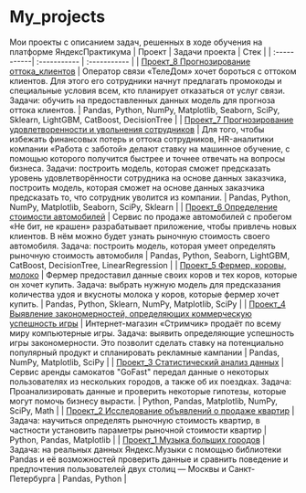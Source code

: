 # My_projects
Мои проекты с описанием задач, решенных в ходе обучения на платформе ЯндексПрактикума
 | Проект | Задачи проекта | Стек |
| :-----------| :----------- | :----------- |
| [Проект_8 Прогнозирование оттока_клиентов](https://github.com/ba3bi4/My_projects/blob/main/Проект_8%20Дипломный%20проект_Телекоммуникация/Выпускной%20проект.%20Телекоммуникации.ipynb) | Оператор связи «ТелеДом» хочет бороться с оттоком клиентов. Для этого его сотрудники начнут предлагать промокоды и специальные условия всем, кто планирует отказаться от услуг связи. Задачи: обучить на предоставленных данных модель для прогноза оттока клиентов. | Pandas, Python, NumPy, Matplotlib, Seaborn, SciPy, Sklearn, LightGBM, CatBoost, DecisionTree |
| [Проект_7 Прогнозирование удовлетворенности и увольнения сотрудников](https://github.com/ba3bi4/My_projects/tree/main/Проект_7%20Прогнозирование%20удовлетворенности%20и%20увольнения%20сотрудников) | Для того, чтобы избежать финансовых потерь и оттока сотрудников, HR-аналитики компании «Работа с заботой» делают ставку на машинное обучение, с помощью которого получится быстрее и точнее отвечать на вопросы бизнеса. Задачи: построить модель, которая сможет предсказать уровень удовлетворённости сотрудника на основе данных заказчика, построить модель, которая сможет на основе данных заказчика предсказать то, что сотрудник уволится из компании. | Pandas, Python, NumPy, Matplotlib, Seaborn, SciPy, Sklearn |
| [Проект_6 Определение стоимости автомобилей](https://github.com/ba3bi4/My_projects/tree/main/Проект_6%20Определение%20стоимости%20автомобилей) | Сервис по продаже автомобилей с пробегом «Не бит, не крашен» разрабатывает приложение, чтобы привлечь новых клиентов. В нём можно будет узнать рыночную стоимость своего автомобиля. Задача: построить модель, которая умеет определять рыночную стоимость автомобиля | Pandas, Python, Seaborn, LightGBM, CatBoost, DecisionTree, LinearRegression |
| [Проект_5 Фермер, коровы, молоко](https://github.com/ba3bi4/My_projects/tree/main/Проект_5%20Фермер%2C%20коровы%2C%20молоко) | Фермер предоставил данные своих коров и тех коров, которые он хочет купить. Задача: выбрать нужную модель для предсказания количества удоя и вкусноты молока у коров, которые фермер хочет купить. | Pandas, Python, Sklearn,  NumPy, Matplotlib, SciPy |
| [Проект_4 Выявление закономерностей, определяющих коммерческую успешность игры](https://github.com/ba3bi4/My_projects/tree/main/Проект_4%20Выявление%20закономерностей%2C%20определяющих%20коммерческую%20успешность%20игры) | Интернет-магазин «Стримчик» продаёт по всему миру компьютерные игры. Задача: выявить определяющие успешность игры закономерности. Это позволит сделать ставку на потенциально популярный продукт и спланировать рекламные кампании | Pandas, NumPy, Matplotlib, SciPy |
| [Проект_3 Статистический анализ данных](https://github.com/ba3bi4/My_projects/tree/main/Проект_3%20Статистический%20анализ%20данных) | Сервис аренды самокатов "GoFast" передал данные о некоторых пользователях из нескольких городов, а также об их поездках. Задача: Проанализировать данные и проверить некоторые гипотезы, которые могут помочь бизнесу вырасти. | Python, Pandas, Matplotlib, NumPy, SciPy, Math |
| [Проект_2 Исследование объявлений о продаже квартир](https://github.com/ba3bi4/My_projects/tree/main/Проект_2%20Исследование%20объявлений%20о%20продаже%20квартир) | Задача: научиться определять рыночную стоимость квартир, в частности установить параметры рыночной стоимости квартир | Python, Pandas, Matplotlib |
| [Проект_1 Музыка больших городов](https://github.com/ba3bi4/My_projects/tree/main/Проект_1%20Музыка%20больших%20городов) | Задача: на реальных данных Яндекс.Музыки c помощью библиотеки Pandas и её возможностей проверить данные и сравнить поведение и предпочтения пользователей двух столиц — Москвы и Санкт-Петербурга | Pandas, Python |
